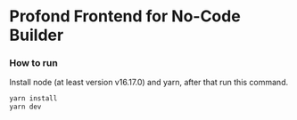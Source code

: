 # Profond Frontend for No-Code Builder

### How to run

Install node (at least version v16.17.0) and yarn, after that run this command.

```bash
yarn install
yarn dev
```
